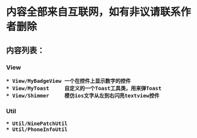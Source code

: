 <h1>内容全部来自互联网，如有非议请联系作者删除</h1>

<h2>内容列表： 

<h3>View
    
    * View/MyBadgeView 一个在控件上显示数字的控件
    * View/MyToast     自定义的一个Toast工具类，用来弹Toast
    * View/Shimmer     模仿ios文字从左到右闪亮textview控件

<h3>Util

	* Util/NinePatchUtil 
	* Util/PhoneInfoUtil